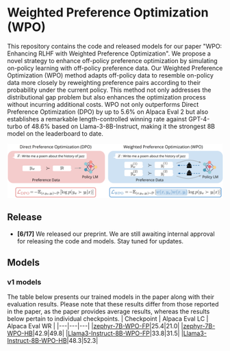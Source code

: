 # Weighted Preference Optimization (WPO)
This repository contains the code and released models for our paper "WPO: Enhancing RLHF with Weighted Preference Optimization". We propose a novel strategy to enhance off-policy preference optimization by simulating on-policy learning with off-policy preference data. Our Weighted Preference Optimization (WPO) method adapts off-policy data to resemble on-policy data more closely by reweighting preference pairs according to their probability under the current policy. This method not only addresses the distributional gap problem but also enhances the optimization process without incurring additional costs. WPO not only outperforms Direct Preference Optimization (DPO) by up to 5.6\% on Alpaca Eval 2 but also establishes a remarkable length-controlled winning rate against GPT-4-turbo of 48.6\% based on Llama-3-8B-Instruct, making it the strongest 8B model on the leaderboard to date.

<img src="./figures/wpo.png" width="950px"></img>

## Release
- **[6/17]** We released our preprint. We are still awaiting internal approval for releasing the code and models. Stay tuned for updates.

## Models
### v1 models
The table below presents our trained models in the paper along with their evaluation results. Please note that these results differ from those reported in the paper, as the paper provides average results, whereas the results below pertain to individual checkpoints.
| Checkpoint | Alpaca Eval LC | Alpaca Eval WR |
|---|---|---|
|[zephyr-7B-WPO-FP](https://huggingface.co/wzhouad/zephyr-7B-WPO-FP)|25.4|21.0|
|[zephyr-7B-WPO-HB](https://huggingface.co/wzhouad/zephyr-7B-WPO-HB)|42.9|49.8|
|[Llama3-Instruct-8B-WPO-FP](https://huggingface.co/wzhouad/Llama3-Instruct-8B-WPO-FP)|33.8|31.5|
|[Llama3-Instruct-8B-WPO-HB](https://huggingface.co/wzhouad/Llama3-Instruct-8B-WPO-HB)|48.3|52.3|
